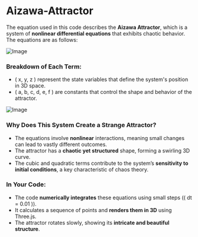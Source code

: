 # Aizawa-Attractor

The equation used in this code describes the **Aizawa Attractor**, which is a system of **nonlinear differential equations** that exhibits chaotic behavior. The equations are as follows:

![Image](https://github.com/user-attachments/assets/c5fe25a3-ef18-4597-883c-64f59ad61f2d)

### Breakdown of Each Term:
- \( x, y, z \) represent the state variables that define the system's position in 3D space.
- \( a, b, c, d, e, f \) are constants that control the shape and behavior of the attractor.

![Image](https://github.com/user-attachments/assets/75dfc0cb-912a-4a90-881e-80fed64d1aed)

### **Why Does This System Create a Strange Attractor?**
- The equations involve **nonlinear** interactions, meaning small changes can lead to vastly different outcomes.
- The attractor has a **chaotic yet structured** shape, forming a swirling 3D curve.
- The cubic and quadratic terms contribute to the system’s **sensitivity to initial conditions**, a key characteristic of chaos theory.

### **In Your Code:**
- The code **numerically integrates** these equations using small steps (\( dt = 0.01 \)).
- It calculates a sequence of points and **renders them in 3D** using Three.js.
- The attractor rotates slowly, showing its **intricate and beautiful structure**.
